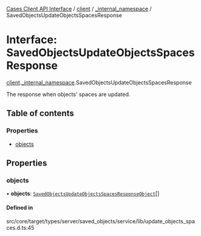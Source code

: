 [Cases Client API Interface](../README.md) / [client](../modules/client.md) / [\_internal\_namespace](../modules/client._internal_namespace.md) / SavedObjectsUpdateObjectsSpacesResponse

# Interface: SavedObjectsUpdateObjectsSpacesResponse

[client](../modules/client.md).[_internal_namespace](../modules/client._internal_namespace.md).SavedObjectsUpdateObjectsSpacesResponse

The response when objects' spaces are updated.

## Table of contents

### Properties

- [objects](client._internal_namespace.SavedObjectsUpdateObjectsSpacesResponse.md#objects)

## Properties

### objects

• **objects**: [`SavedObjectsUpdateObjectsSpacesResponseObject`](client._internal_namespace.SavedObjectsUpdateObjectsSpacesResponseObject.md)[]

#### Defined in

src/core/target/types/server/saved_objects/service/lib/update_objects_spaces.d.ts:45
